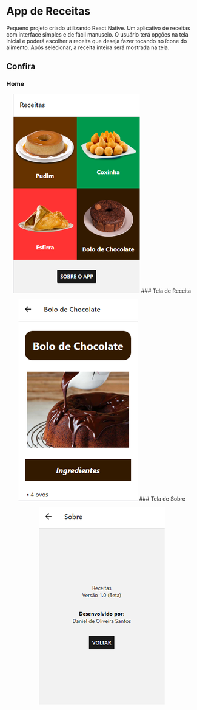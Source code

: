 # App de Receitas
Pequeno projeto criado utilizando React Native. Um aplicativo de receitas com interface simples e de fácil manuseio. O usuário terá opções na tela inicial e poderá escolher a receita que deseja fazer tocando no ícone do alimento. Após selecionar, a receita inteira será mostrada na tela.

## Confira

### Home
<p align="center">
	<img src="imagens/imagens_readme/home.png"
</p>
### Tela de Receita
<p align="center">
	<img src="imagens/imagens_readme/bolo.png"
	<img src="imagens/imagens_readme/bolo2.png"
	<img src="imagens/imagens_readme/bolo3.png"
</p>
### Tela de Sobre
<p align="center">
	<img src="imagens/imagens_readme/sobre.png"
</p>

